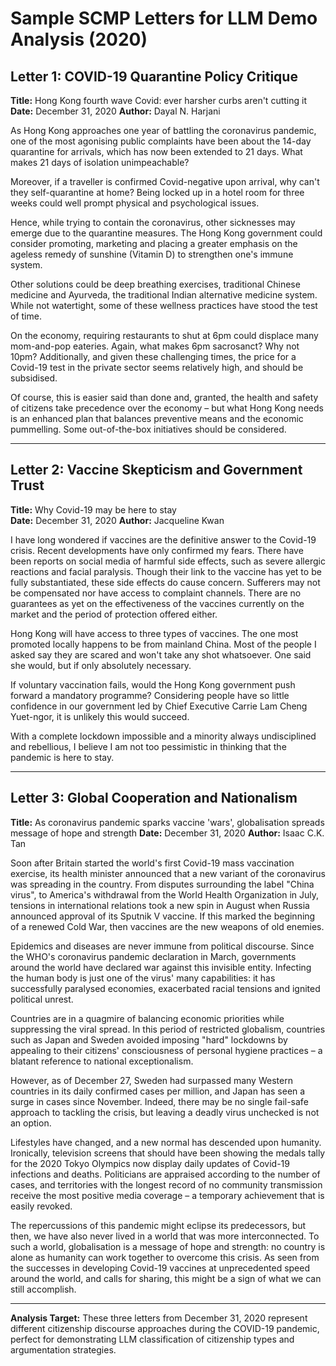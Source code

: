 # Sample SCMP Letters for LLM Demo Analysis (2020)

## Letter 1: COVID-19 Quarantine Policy Critique

**Title:** Hong Kong fourth wave Covid: ever harsher curbs aren't cutting it
**Date:** December 31, 2020
**Author:** Dayal N. Harjani

As Hong Kong approaches one year of battling the coronavirus pandemic, one of the most agonising public complaints have been about the 14-day quarantine for arrivals, which has now been extended to 21 days. What makes 21 days of isolation unimpeachable?

Moreover, if a traveller is confirmed Covid-negative upon arrival, why can't they self-quarantine at home? Being locked up in a hotel room for three weeks could well prompt physical and psychological issues.

Hence, while trying to contain the coronavirus, other sicknesses may emerge due to the quarantine measures. The Hong Kong government could consider promoting, marketing and placing a greater emphasis on the ageless remedy of sunshine (Vitamin D) to strengthen one's immune system.

Other solutions could be deep breathing exercises, traditional Chinese medicine and Ayurveda, the traditional Indian alternative medicine system. While not watertight, some of these wellness practices have stood the test of time.

On the economy, requiring restaurants to shut at 6pm could displace many mom-and-pop eateries. Again, what makes 6pm sacrosanct? Why not 10pm? Additionally, and given these challenging times, the price for a Covid-19 test in the private sector seems relatively high, and should be subsidised.

Of course, this is easier said than done and, granted, the health and safety of citizens take precedence over the economy – but what Hong Kong needs is an enhanced plan that balances preventive means and the economic pummelling. Some out-of-the-box initiatives should be considered.

---

## Letter 2: Vaccine Skepticism and Government Trust

**Title:** Why Covid-19 may be here to stay  
**Date:** December 31, 2020
**Author:** Jacqueline Kwan

I have long wondered if vaccines are the definitive answer to the Covid-19 crisis. Recent developments have only confirmed my fears. There have been reports on social media of harmful side effects, such as severe allergic reactions and facial paralysis. Though their link to the vaccine has yet to be fully substantiated, these side effects do cause concern. Sufferers may not be compensated nor have access to complaint channels. There are no guarantees as yet on the effectiveness of the vaccines currently on the market and the period of protection offered either.

Hong Kong will have access to three types of vaccines. The one most promoted locally happens to be from mainland China. Most of the people I asked say they are scared and won't take any shot whatsoever. One said she would, but if only absolutely necessary.

If voluntary vaccination fails, would the Hong Kong government push forward a mandatory programme? Considering people have so little confidence in our government led by Chief Executive Carrie Lam Cheng Yuet-ngor, it is unlikely this would succeed.

With a complete lockdown impossible and a minority always undisciplined and rebellious, I believe I am not too pessimistic in thinking that the pandemic is here to stay.

---

## Letter 3: Global Cooperation and Nationalism  

**Title:** As coronavirus pandemic sparks vaccine 'wars', globalisation spreads message of hope and strength
**Date:** December 31, 2020
**Author:** Isaac C.K. Tan

Soon after Britain started the world's first Covid-19 mass vaccination exercise, its health minister announced that a new variant of the coronavirus was spreading in the country. From disputes surrounding the label "China virus", to America's withdrawal from the World Health Organization in July, tensions in international relations took a new spin in August when Russia announced approval of its Sputnik V vaccine. If this marked the beginning of a renewed Cold War, then vaccines are the new weapons of old enemies.

Epidemics and diseases are never immune from political discourse. Since the WHO's coronavirus pandemic declaration in March, governments around the world have declared war against this invisible entity. Infecting the human body is just one of the virus' many capabilities: it has successfully paralysed economies, exacerbated racial tensions and ignited political unrest.

Countries are in a quagmire of balancing economic priorities while suppressing the viral spread. In this period of restricted globalism, countries such as Japan and Sweden avoided imposing "hard" lockdowns by appealing to their citizens' consciousness of personal hygiene practices – a blatant reference to national exceptionalism.

However, as of December 27, Sweden had surpassed many Western countries in its daily confirmed cases per million, and Japan has seen a surge in cases since November. Indeed, there may be no single fail-safe approach to tackling the crisis, but leaving a deadly virus unchecked is not an option.

Lifestyles have changed, and a new normal has descended upon humanity. Ironically, television screens that should have been showing the medals tally for the 2020 Tokyo Olympics now display daily updates of Covid-19 infections and deaths. Politicians are appraised according to the number of cases, and territories with the longest record of no community transmission receive the most positive media coverage – a temporary achievement that is easily revoked.

The repercussions of this pandemic might eclipse its predecessors, but then, we have also never lived in a world that was more interconnected. To such a world, globalisation is a message of hope and strength: no country is alone as humanity can work together to overcome this crisis. As seen from the successes in developing Covid-19 vaccines at unprecedented speed around the world, and calls for sharing, this might be a sign of what we can still accomplish.

---

**Analysis Target:** These three letters from December 31, 2020 represent different citizenship discourse approaches during the COVID-19 pandemic, perfect for demonstrating LLM classification of citizenship types and argumentation strategies.
